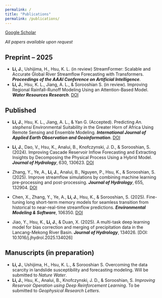 ```yaml
---
permalink: /
title: "Publications"
permalink: /publications/
---
```

[Google Scholar](https://scholar.google.com/citations?user=hjCN9ccAAAAJ&hl=en)

_All papers available upon request_


## Preprint – 2025
- **Li, J.**,  Ushijima, H., Hsu, K. L. (in review) StreamFormer: Scalable and Accurate Global River Streamflow Forecasting with Transformers. ***Proceedings of the AAAI Conference on Artificial Intelligence***.
- **Li, J.**, Hsu, K. L., Jiang, A. L., & Sorooshian S. (in review). Improving Regional Rainfall–Runoff Modeling Using an Attention-Based Model. ***Water Resources Research***. [DOI](https://doi.org/10.22541/essoar.174690684.43716119/v1)



## Published
- **Li, J.**, Hsu, K. L., Jiang, A. L., & Yan G. (Accepted). Predicting *An. stephensi* Environmental Suitability in the Greater Horn of Africa Using Remote Sensing and Ensemble Modeling. ***International Journal of Applied Earth Observation and Geoinformation***. [DOI](https://doi.org/10.2139/ssrn.5218877)
- **Li, J.**, Dao, V., Hsu, K., Analui, B., Knofczynski, J. D., & Sorooshian, S. (2024). Improving Cascade Reservoir Inflow Forecasting and Extracting Insights by Decomposing the Physical Process Using a Hybrid Model. ***Journal of Hydrology***, 630, 130623. [DOI](https://doi.org/10.1016/j.jhydrol.2024.130623)

- Zhang, Y., Ye, A., **Li, J.**, Analui, B., Nguyen, P., Hsu, K., & Sorooshian, S. (2025). Improve streamflow simulations by combining machine learning pre-processing and post-processing. ***Journal of Hydrology***, 655, 132904. [DOI](https://doi.org/10.1016/j.jhydrol.2025.132904)

- Chen, X., Zhang, Y., Ye, A., **Li, J.**, Hsu, K., & Sorooshian, S. (2025). Fine-tuning long short-term memory models for seamless transition from historical to near-real-time streamflow predictions. ***Environmental Modeling & Software***, 106350. [DOI](https://doi.org/10.1016/j.envsoft.2025.106350)
- Jiao, Y., Hsu, K., **Li, J.**, & Duan, X. (2025). A multi-task deep learning model for bias correction and merging of precipitation data in the Lancang-Mekong River Basin. ***Journal of Hydrology***, 134026. [DOI: 10.1016/j.jhydrol.2025.134026]

## Manuscripts (in preparation)

- **Li, J.**, Ushijima, H., Hsu, K. L., & Sorooshian S. Overcoming the data scarcity in landslide susceptibility and forecasting modeling. Will be submitted to *Nature Water*.
- **Li, J.**, Hsu, K., Analui, B., Knofczynski, J. D., & Sorooshian, S. *Improving Reservoir Operation using Deep Reinforcement Learning*. To be submitted to *Geophysical Research Letters*.
